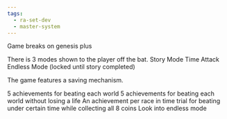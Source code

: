 ```yaml
---
tags:
  - ra-set-dev
  - master-system
---
```

Game breaks on genesis plus 

There is 3 modes shown to the player off the bat.
Story Mode 
Time Attack
Endless Mode (locked until story completed)

The game features a saving mechanism.

5 achievements for beating each world
5 achievements for beating each world without losing a life
An achievement per race in time trial for beating under certain time while collecting all 8 coins
Look into endless mode
